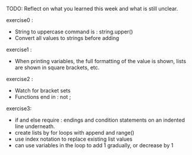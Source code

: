 TODO: Reflect on what you learned this week and what is still unclear.

exercise0 :
- String to uppercase command is : string.upper()
- Convert all values to strings before adding

exercise1 : 
- When printing variables, the full formatting of the value is shown, lists are shown in square brackets, etc.

exercise2 :
- Watch for bracket sets
- Functions end in : not ;

exercise3:
- if and else require : endings and condition statements on an indented line underneath.
- create lists by for loops with append and range()
- use index notation to replace existing list values
- can use variables in the loop to add 1 gradually, or decrease by 1
